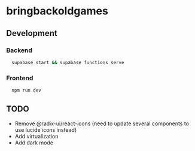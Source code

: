 # bringbackoldgames

## Development

### Backend

```bash
  supabase start && supabase functions serve
```

### Frontend

```bash
  npm run dev
```

## TODO

- Remove @radix-ui/react-icons (need to update several components to use lucide icons instead)
- Add virtualization
- Add dark mode
